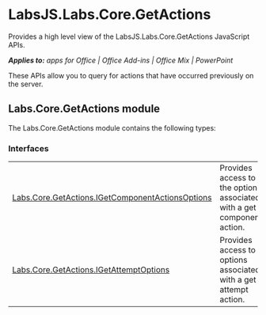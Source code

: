 
# LabsJS.Labs.Core.GetActions
Provides a high level view of the LabsJS.Labs.Core.GetActions JavaScript APIs.

 _**Applies to:** apps for Office | Office Add-ins | Office Mix | PowerPoint_

These APIs allow you to query for actions that have occurred previously on the server. 

## Labs.Core.GetActions module

The Labs.Core.GetActions module contains the following types:


### Interfaces


|||
|:-----|:-----|
|[Labs.Core.GetActions.IGetComponentActionsOptions](../powerpoint/office-mix/reference/labs.core.getactions.igetcomponentactionsoptions.md)|Provides access to the options associated with a get component action.|
|[Labs.Core.GetActions.IGetAttemptOptions](../powerpoint/office-mix/reference/labs.core.getactions.igetattemptoptions.md)|Provides access to options associated with a get attempt action.|

